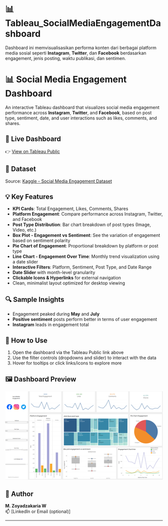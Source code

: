 #  📊 Tableau_SocialMediaEngagementDashboard

Dashboard ini memvisualisasikan performa konten dari berbagai platform media sosial seperti **Instagram**, **Twitter**, dan **Facebook** berdasarkan engagement, jenis posting, waktu publikasi, dan sentimen.

# 📊 Social Media Engagement Dashboard

An interactive Tableau dashboard that visualizes social media engagement performance across **Instagram**, **Twitter**, and **Facebook**, based on post type, sentiment, date, and user interactions such as likes, comments, and shares.

## 🔗 Live Dashboard
👉 [View on Tableau Public](https://public.tableau.com/views/SocialMediaEngagementDashboard_17521361630400/Dashboard1?:language=en-US&publish=yes&:sid=&:redirect=auth&:display_count=n&:origin=viz_share_link)  

## 📁 Dataset
Source: [Kaggle - Social Media Engagement Dataset](https://www.kaggle.com/datasets/divyaraj2006/social-media-engagement)

## 💡 Key Features
- **KPI Cards**: Total Engagement, Likes, Comments, Shares
- **Platform Engagement**: Compare performance across Instagram, Twitter, and Facebook
- **Post Type Distribution**: Bar chart breakdown of post types (Image, Video, etc.)
- **Box Plot - Engagement vs Sentiment**: See the variation of engagement based on sentiment polarity
- **Pie Chart of Engagement**: Proportional breakdown by platform or post type
- **Line Chart - Engagement Over Time**: Monthly trend visualization using a date slider
- **Interactive Filters**: Platform, Sentiment, Post Type, and Date Range
- **Date Slider** with month-level granularity
- **Clickable Icons & Hyperlinks** for external navigation
- Clean, minimalist layout optimized for desktop viewing


## 🔍 Sample Insights
- Engagement peaked during **May** and **July**
- **Positive sentiment** posts perform better in terms of user engagement
- **Instagram** leads in engagement total

## 🚀 How to Use
1. Open the dashboard via the Tableau Public link above
2. Use the filter controls (dropdowns and slider) to interact with the data
3. Hover for tooltips or click links/icons to explore more

## 🖼️ Dashboard Preview
![Dashboard Preview](ss.png)  

## 👤 Author
**M. Zoyadzakaria W**  
📫 [LinkedIn or Email (optional)]

---






